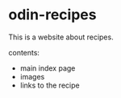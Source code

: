 # odin-recipes

This is a website about recipes.

contents:
- main index page
- images
- links to the recipe

